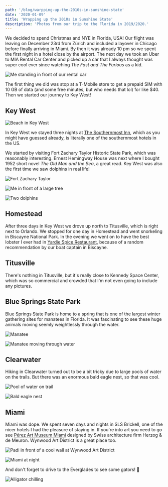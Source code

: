 ```yaml
---
path: '/blog/warpping-up-the-2010s-in-sunshine-state'
date: '2020-01-09'
title: 'Wrapping up the 2010s in Sunshine State'
description: 'Photos from our trip to the Florida in 2019/2020.'
---
```


We decided to spend Christmas and NYE in Florida, USA! Our flight was leaving on December 23rd from Zürich and included a layover in Chicago before finally arriving in Miami. By then it was already 10 pm so we spent the first night in a hotel close by the airport. The next day we took an Uber to MIA Rental Car Center and picked up a car that I always thought was super cool ever since watching _The Fast and The Furious_ as a kid.

![Me standing in front of our rental car](./dodge-challenger.jpg)

The first thing we did was stop at a T-Mobile store to get a prepaid SIM with 10 GB of data (and some free minutes, but who needs that lol) for like \$40. Then we started our journey to Key West!

## Key West

![Beach in Key West](./key-west-beach.jpg)

In Key West we stayed three nights at [The Southernmost Inn](https://thesouthernmostinn.com), which as you might have guessed already, is literally one of the southernmost hotels in the US.

We started by visiting Fort Zachary Taylor Historic State Park, which was reasonably interesting. Ernest Hemingway House was next where I bought 1952 short novel _The Old Man and the Sea_, a great read. Key West was also the first time we saw dolphins in real life!

![Fort Zachary Taylor](./fort-zachary-taylor.jpg)

![Me in front of a large tree](./big-tree.jpg)

![Two dolphins](./dolphins.jpg)

## Homestead

After three days in Key West we drove up north to Titusville, which is right next to Orlando. We stopped for one day in Homestead and went snorkeling in Biscayne National Park. In the evening we went on to have the best lobster I ever had in [Yardie Spice Restaurant](https://www.tripadvisor.com/Restaurant_Review-g60739-d9790616-Reviews-Yardie_Spice_Restaurant-Homestead_Florida.html), because of a random recommendation by our boat captain in Biscayne.

## Titusville

There's nothing in Titusville, but it's really close to Kennedy Space Center, which was so commercial and crowded that I'm not even going to include any pictures.

## Blue Springs State Park

Blue Springs State Park is home to a spring that is one of the largest winter gathering sites for manatees in Florida. It was fascinating to see these huge animals moving seemly weightlessly through the water.

![Manatee](./manatee.jpg)

![Manatee moving through water](./blue-springs.jpg)

## Clearwater

Hiking in Clearwater turned out to be a bit tricky due to large pools of water on the trails. But there was an enormous bald eagle nest, so that was cool.

![Pool of water on trail](./clearwater-hike-trail.jpg)

![Bald eagle nest](./bald-eagle-nest.jpg)

## Miami

Miami was dope. We spent seven days and nights in SLS Brickell, one of the nicer hotels I had the pleasure of staying in. If you're into art you need to go see [Pérez Art Museum Miami](https://www.pamm.org) designed by Swiss architecture firm Herzog & de Meuron. Wynwood Art District is a great place too.

![Padi in front of a cool wall at Wynwood Art District](./padi-wynwood.jpg)

![Miami at night](./miami-view-from-hotel-sls.jpg)

And don't forget to drive to the Everglades to see some gators! 🐊

![Alligator chilling](./alligator.jpg)
